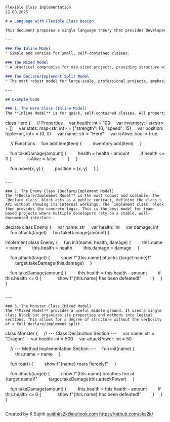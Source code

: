 ```md
Flexible Class Implementation
22.08.2025

# A Language with Flexible Class Design

This document proposes a single language theory that provides developers with the freedom to choose their class structure based on the complexity and scale of the project. Rather than enforcing a single paradigm, this language offers three distinct, powerful models.

---

### The Inline Model
* Simple and concise for small, self-contained classes.

### The Mixed Model
* A practical compromise for mid-sized projects, providing structure within a single file.

### The Declare/Implement Split Model
* The most robust model for large-scale, professional projects, emphasizing strict API contracts and separation of concerns.

---

## Example Code

### 1. The Hero Class (Inline Model)
The **Inline Model** is for quick, self-contained classes. All properties and methods are defined within a single class block. It is ideal for prototyping or for simple classes that don't need a formal public interface.

```

class Hero {
    // Properties
    var health: int = 100
    var inventory: list\<str\> = []
    var stats: map\<str, int\> = {"strength": 10, "speed": 15}
    var position: tuple\<int, int\> = (0, 0)
    var name: str = "Hero"
    var isAlive: bool = true

    // Functions
    fun addItem(item) {
        inventory.add(item)
    }

    fun takeDamage(amount) {
        health = health - amount
        if health \<= 0 {
            isAlive = false
        }
    }

    fun move(x, y) {
        position = (x, y)
    }
}

```

---

### 2. The Enemy Class (Declare/Implement Model)
The **Declare/Implement Model** is the most robust and scalable. The `declare class` block acts as a public contract, defining the class's API without showing its internal workings. The `implement class` block then provides the concrete logic. This is the best model for team-based projects where multiple developers rely on a stable, well-documented interface.

```

declare class Enemy {
    var name: str
    var health: int
    var damage: int
    fun attack(target)
    fun takeDamage(amount)
}

implement class Enemy {
    fun init(name, health, damage) {
        this.name = name
        this.health = health
        this.damage = damage
    }

    fun attack(target) {
        show f"{this.name} attacks {target.name}\!"
        target.takeDamage(this.damage)
    }

    fun takeDamage(amount) {
        this.health = this.health - amount
        if this.health \<= 0 {
            show f"{this.name} has been defeated\!"
        }
    }
}

```

---

### 3. The Monster Class (Mixed Model)
The **Mixed Model** provides a useful middle ground. It uses a single class block but organizes its properties and methods into logical sections. This allows for a degree of structure without the verbosity of a full declare/implement split.

```

class Monster {
    // --- Class Declaration Section ---
    var name: str = "Dragon"
    var health: int = 500
    var attackPower: int = 50

    // --- Method Implementation Section ---
    fun init(name) {
        this.name = name
    }

    fun roar() {
        show f"{name} roars fiercely\!"
    }

    fun attack(target) {
        show f"{this.name} breathes fire at {target.name}\!"
        target.takeDamage(this.attackPower)
    }

    fun takeDamage(amount) {
        this.health = this.health - amount
        if this.health \<= 0 {
            show f"{this.name} has been defeated\!"
        }
    }
}

```
```
Created by K.Sujith sujithks2k@outlook.com https://github.com/sks2k/
